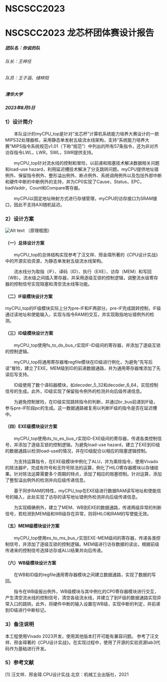 # NSCSCC2023
# NSCSCC2023 龙芯杯团体赛设计报告
##### 团队名：你说的队
###### 队长：王梓任
###### 队员：王子涵、储梓阳
##### 清华大学
##### 2023年8月5日

 
### 1）设计简介
&emsp;&emsp;本队设计的myCPU_top​是针对“龙芯杯”计算机系统能力培养大赛设计的一款MIPS32处理器核，采用静态单发射五级流水线架构，支持“系统能力培养大赛”MIPS指令系统规范v1.01（下称“规范”）中列出的所有57条指令，还为非对齐访存指令LWL，LWR，SWL，SWR提供支持。

&emsp;&emsp;myCPU_top针对流水线的控制和冒险，以前递和阻塞技术解决数据相关问题和load-use hazard，利用延迟槽技术解决了分支跳转问题。myCPU提供地址错例外、保留指令例外、整形溢出例外、断点例外、系统调用例外以及包括外部中断和硬件中断的中断例外的支持，并为CP0实现了Cause，Status，EPC，badVaddr，Count和Compare寄存器。

&emsp;&emsp;myCPU以固定地址映射方式进行存储管理，myCPU的访存接口为SRAM接口，因此不支持AXI随机延迟。

### 2）设计方案
![Alt text](image.png)
（原理框图）
#### （一）总体设计方案
&emsp;&emsp;myCPU_top的总体结构实现参考了汪文祥、邢金璋所著的《CPU设计实战》中的开源实验资源，为静态单发射五级流水线架构。

&emsp;&emsp;流水线分为取指（IF）、译码（ID）、执行（EXE）、访存（MEM）和写回（WB）。流水级之间插入寄存器，并采用逐级互锁的控制逻辑，调整流水级寄存器的控制信号实现阻塞和清空流水线等功能。

#### （二）IF级模块设计方案
myCPU_top的IF级模块实际上分为pre-IF和IF两部分。pre-IF完成跳转控制，IF级通过读地址和使能输入，实现与指令RAM的交互，并实现取指地址错例外的检测。

#### （三）ID级模块设计方案
&emsp;&emsp;myCPU_top使用fs_to_ds_bus_r实现IF-ID级间的寄存器，并添加了逐级互锁的控制逻辑。

&emsp;&emsp;myCPU_top将通用寄存器堆regfile模块在ID级进行例化，为避免“先写后读”冒险，建立了EXE，MEM级到ID的前递数据通路，并为通用寄存器堆添加了先读后写支持。

&emsp;&emsp;ID级使用了数个译码器模块，如decoder_5_32和decoder_6_64，实现控制信号的生成。此外，ID级实现了保留指令例外的检测并向后级传递信息。

&emsp;&emsp;为避免控制冒险，在ID级实现跳转指令的判断，并通过br_bus前递到IF级，参与pre-IF阶段pc的生成。这一数据通路被复用以判断IF级的指令是否在延迟槽中。

#### （四）EXE级模块设计方案
&emsp;&emsp;myCPU_top使用ds_to_es_bus_r实现ID-EXE级间的寄存器，传递各类控制信号，并添加了逐级互锁的控制逻辑。为避免load-use hazard，建立了EXE到ID级的数据通路以检测load-use的情况，并在ID级配合以相应的阻塞逻辑控制。

&emsp;&emsp;为支持运算指令，在EXE级模块中例化了ALU，并为乘除指令，使用Vivado的除法器IP，完成有符号和无符号除法的运算，例化了HILO寄存器模块以存储结果。针对除法运算需要多个周期的特点，添加了相应的阻塞控制。针对运算，添加了整型溢出例外的检测并向后级传递信息。

&emsp;&emsp;基于同步RAM的特性，myCPU_top在EXE级进行数据RAM读写地址和使能信号的输入，此处实现了访存的读写地址错例外检测并向后级传递信息。

&emsp;&emsp;为实现精确例外，建立了MEM、WB到EXE的数据通路，传递两级异常的判断信号，若检测到MEM级和WB级存在异常，则将HILO和RAM的写使能无效。

#### （五）MEM级模块设计方案
&emsp;&emsp;myCPU_top使用es_to_ms_bus_r实现EXE-MEM级间的寄存器，传递各类控制信号，并添加了逐级互锁的控制逻辑。MEM级进行访存数据的读出，根据前级传递来的控制信号选择访存或ALU结果并向后传递。

#### （六）WB级模块设计方案
&emsp;&emsp;在WB和ID级的regfile通用寄存器模块之间建立数据通路，实现了数据的写回。

&emsp;&emsp;指令在WB级报出例外，WB级模块与其中例化的CP0寄存器模块进行交互，产生清空流水线的控制信号，清空各级流水线，并建立了到IF级的数据通路实现异常入口的跳转。此外，将硬件中断的输入设置在WB级，实现中断的判定，并前递到ID级进行中断标记。

### 3）备注说明
本工程使用Vivado 2023开发，使用其他版本打开可能有兼容问题。
参考了汪文祥、邢金璋著的《CPU设计实战》。在实现过程中，使用了开源的实验资源lab3代码作为基础进行开发。

### 5）参考文献
[1] 汪文祥、邢金璋.CPU设计实战.北京：机械工业出版社，2021
